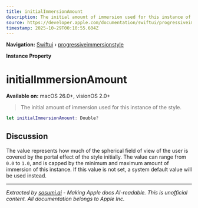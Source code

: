 ```yaml
---
title: initialImmersionAmount
description: The initial amount of immersion used for this instance of the style.
source: https://developer.apple.com/documentation/swiftui/progressiveimmersionstyle/initialimmersionamount
timestamp: 2025-10-29T00:10:55.604Z
---
```


**Navigation:** [Swiftui](/documentation/swiftui) › [progressiveimmersionstyle](/documentation/swiftui/progressiveimmersionstyle)

**Instance Property**

# initialImmersionAmount

**Available on:** macOS 26.0+, visionOS 2.0+

> The initial amount of immersion used for this instance of the style.

```swift
let initialImmersionAmount: Double?
```

## Discussion

The value represents how much of the spherical field of view of the user is covered by the portal effect of the style initially. The value can range from `0.0` to `1.0`, and is capped by the minimum and maximum amount of immersion of this instance. If this value is not set, a system default value will be used instead.

---

*Extracted by [sosumi.ai](https://sosumi.ai) - Making Apple docs AI-readable.*
*This is unofficial content. All documentation belongs to Apple Inc.*
